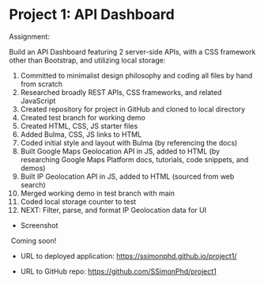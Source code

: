 # Project 1: API Dashboard

Assignment:

Build an API Dashboard featuring 2 server-side APIs, with a CSS framework other than Bootstrap, and utilizing local storage:

1. Committed to minimalist design philosophy and coding all files by hand from scratch 
1.  Researched broadly REST APIs, CSS frameworks, and related JavaScript 
1.  Created repository for project in GitHub and cloned to local directory
1.  Created test branch for working demo
1.  Created HTML, CSS, JS starter files
1.  Added Bulma, CSS, JS links to HTML
1.  Coded initial style and layout with Bulma (by referencing the docs)
1.  Built Google Maps Geolocation API in JS, added to HTML (by researching Google Maps Platform docs, tutorials, code snippets, and demos)
1.  Built IP Geolocation API in JS, added to HTML (sourced from web search)
1.  Merged working demo in test branch with main
1.  Coded local storage counter to test
1.  NEXT: Filter, parse, and format IP Geolocation data for UI

- Screenshot

![]() Coming soon!

- URL to deployed application:
https://ssimonphd.github.io/project1/

- URL to GitHub repo:
https://github.com/SSimonPhd/project1